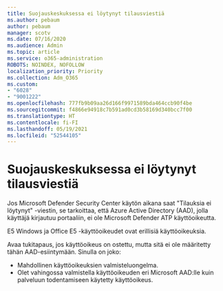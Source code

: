 ```yaml
---
title: Suojauskeskuksessa ei löytynyt tilausviestiä
ms.author: pebaum
author: pebaum
manager: scotv
ms.date: 07/16/2020
ms.audience: Admin
ms.topic: article
ms.service: o365-administration
ROBOTS: NOINDEX, NOFOLLOW
localization_priority: Priority
ms.collection: Adm_O365
ms.custom:
- "6028"
- "9001222"
ms.openlocfilehash: 777fb9b09aa26d166f9971589bda464ccb90f4be
ms.sourcegitcommit: f4866e94918c7b591ad0cd3b58169d340bcc7f00
ms.translationtype: HT
ms.contentlocale: fi-FI
ms.lasthandoff: 05/19/2021
ms.locfileid: "52544105"
---
```

# <a name="no-subscriptions-found-message-in-the-security-center"></a>Suojauskeskuksessa ei löytynyt tilausviestiä

Jos Microsoft Defender Security Center käytön aikana saat "Tilauksia ei löytynyt" -viestin, se tarkoittaa, että Azure Active Directory (AAD), jolla käyttäjä kirjautuu portaaliin, ei ole Microsoft Defender ATP käyttöoikeutta.  

E5 Windows ja Office E5 -käyttöoikeudet ovat erillisiä käyttöoikeuksia.

Avaa tukitapaus, jos käyttöoikeus on ostettu, mutta sitä ei ole määritetty tähän AAD-esiintymään. Sinulla on joko: <br/>
-   Mahdollinen käyttöoikeuksien valmisteluongelma.<br/>
-   Olet vahingossa valmistella käyttöoikeuden eri Microsoft AAD:lle kuin palveluun todentamiseen käytetty käyttöoikeus.